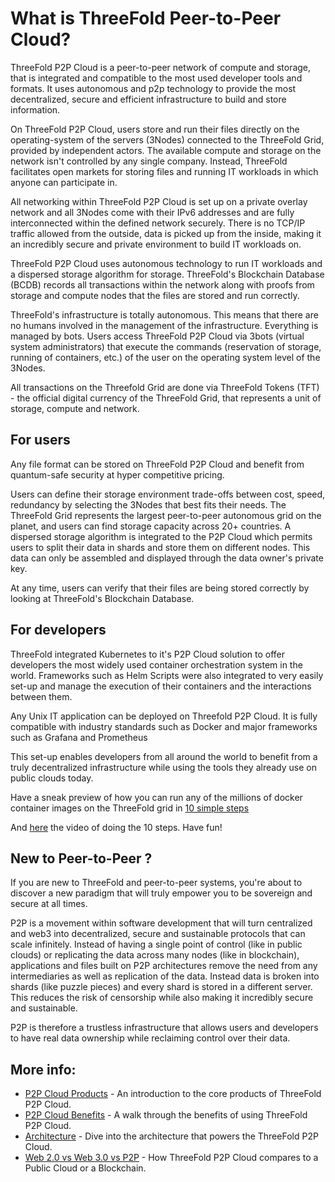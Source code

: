 # What is ThreeFold Peer-to-Peer Cloud?

ThreeFold P2P Cloud is a peer-to-peer network of compute and storage, that is integrated and compatible to the most used developer tools and formats. It uses autonomous and p2p technology to provide the most decentralized, secure and efficient infrastructure to build and store information. 

On ThreeFold P2P Cloud, users store and run their files directly on the operating-system of the servers (3Nodes) connected to the ThreeFold Grid, provided by independent actors. The available compute and storage on the network isn't controlled by any single company. Instead, ThreeFold facilitates open markets for storing files and running IT workloads in which anyone can participate in.

All networking within ThreeFold P2P Cloud is set up on a private overlay network and all 3Nodes come with their IPv6 addresses and are fully interconnected within the defined network securely. There is no TCP/IP traffic allowed from the outside, data is picked up from the inside, making it an incredibly secure and private environment to build IT workloads on. 

ThreeFold P2P Cloud uses autonomous technology to run IT workloads and a dispersed storage algorithm for storage. ThreeFold's Blockchain Database (BCDB) records all transactions within the network along with proofs from storage and compute nodes that the files are stored and run correctly. 

ThreeFold's infrastructure is totally autonomous. This means that there are no humans involved in the management of the infrastructure. Everything is managed by bots. Users access ThreeFold P2P Cloud via 3bots (virtual system administrators) that execute the commands (reservation of storage, running of containers, etc.) of the user on the operating system level of the 3Nodes. 

All transactions on the Threefold Grid are done via ThreeFold Tokens (TFT) - the official digital currency of the ThreeFold Grid, that represents a unit of storage, compute and network.

## For users 

Any file format can be stored on ThreeFold P2P Cloud and benefit from quantum-safe security at hyper competitive pricing. 

Users can define their storage environment trade-offs between cost, speed, redundancy by selecting the 3Nodes that best fits their needs. The ThreeFold Grid represents the largest peer-to-peer autonomous grid on the planet, and users can find storage capacity across 20+ countries. A dispersed storage algorithm is integrated to the P2P Cloud which permits users to split their data in shards and store them on different nodes. This data can only be assembled and displayed through the data owner's private key.

At any time, users can verify that their files are being stored correctly by looking at ThreeFold's Blockchain Database. 

## For developers

ThreeFold integrated Kubernetes to it's P2P Cloud solution to offer developers the most widely used container orchestration system in the world. Frameworks such as Helm Scripts were also integrated to very easily set-up and manage the execution of their containers and the interactions between them. 

Any Unix IT application can be deployed on Threefold P2P Cloud. It is fully compatible with industry standards such as Docker and major frameworks such as Grafana and Prometheus

This set-up enables developers from all around the world to benefit from a truly decentralized infrastructure while using the tools they already use on public clouds today.

Have a sneak preview of how you can run any of the millions of docker container images on the ThreeFold grid in [10 simple steps](https://forum.threefold.io/t/the-versatility-of-grid-2-8-launch-any-docker-container-image-in-the-world-on-tf-grid/1214)

And [here](https://vimeo.com/599371166/3311fbdadb) the video of doing the 10 steps.  Have fun!


## New to Peer-to-Peer ?

If you are new to ThreeFold and peer-to-peer systems, you're about to discover a new paradigm that will truly empower you to be sovereign and secure at all times. 

P2P is a movement within software development that will turn centralized and web3 into decentralized, secure and sustainable protocols that can scale infinitely. Instead of having a single point of control (like in public clouds) or replicating the data across many nodes (like in blockchain), applications and files built on P2P architectures remove the need from any intermediaries as well as replication of the data. Instead data is broken into shards (like puzzle pieces) and every shard is stored in a different server. This reduces the risk of censorship while also making it incredibly secure and sustainable. 

P2P is therefore a trustless infrastructure that allows users and developers to have real data ownership while reclaiming control over their data. 

## More info:

- [P2P Cloud Products](cloud_products) - An introduction to the core products of ThreeFold P2P Cloud.
- [P2P Cloud Benefits](usp) - A walk through the benefits of using ThreeFold P2P Cloud.
- [Architecture](cloud_architecture) - Dive into the architecture that powers the ThreeFold P2P Cloud.
- [Web 2.0 vs Web 3.0 vs P2P](cloud_compare_home) - How ThreeFold P2P Cloud compares to a Public Cloud or a Blockchain.